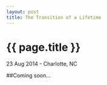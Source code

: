 ```yaml
---
layout: post
title: The Transition of a Lifetime
---
```


{{ page.title }}
================

<p class="meta">23 Aug 2014 - Charlotte, NC</p>

##Coming soon...
